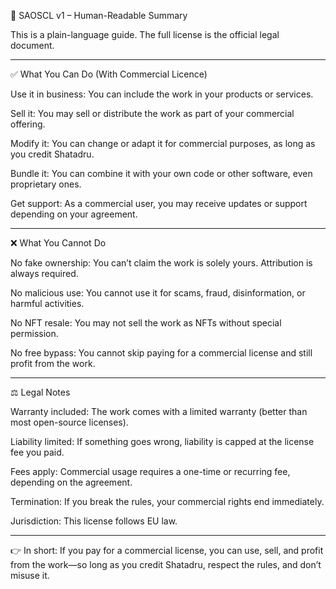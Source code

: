 💼 SAOSCL v1 – Human-Readable Summary

This is a plain-language guide. The full license is the official legal document.


---

✅ What You Can Do (With Commercial Licence)

Use it in business: You can include the work in your products or services.

Sell it: You may sell or distribute the work as part of your commercial offering.

Modify it: You can change or adapt it for commercial purposes, as long as you credit Shatadru.

Bundle it: You can combine it with your own code or other software, even proprietary ones.

Get support: As a commercial user, you may receive updates or support depending on your agreement.



---

❌ What You Cannot Do

No fake ownership: You can’t claim the work is solely yours. Attribution is always required.

No malicious use: You cannot use it for scams, fraud, disinformation, or harmful activities.

No NFT resale: You may not sell the work as NFTs without special permission.

No free bypass: You cannot skip paying for a commercial license and still profit from the work.



---

⚖️ Legal Notes

Warranty included: The work comes with a limited warranty (better than most open-source licenses).

Liability limited: If something goes wrong, liability is capped at the license fee you paid.

Fees apply: Commercial usage requires a one-time or recurring fee, depending on the agreement.

Termination: If you break the rules, your commercial rights end immediately.

Jurisdiction: This license follows EU law.



---

👉 In short: If you pay for a commercial license, you can use, sell, and profit from the work—so long as you credit Shatadru, respect the rules, and don’t misuse it.
